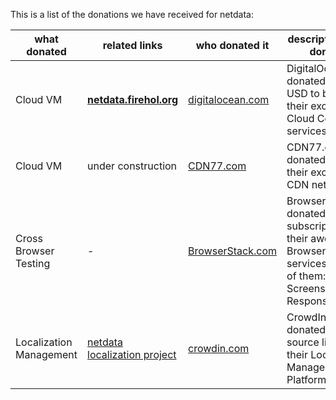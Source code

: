 This is a list of the donations we have received for netdata:

what donated|related links|who donated it|description of the donation
----|-----|---|-----------
Cloud VM|**[netdata.firehol.org](http://netdata.firehol.org)**|[digitalocean.com](https://www.digitalocean.com/)|DigitalOcean donated 1000 USD to be used in their excellent Cloud Computing services.
Cloud VM|under construction|[CDN77.com](https://www.cdn77.com/)|CDN77.com donated a VM on their excellent CDN network.
Cross Browser Testing|-|[BrowserStack.com](https://www.browserstack.com/)|BrowserStack.com donated a free subscription to their awesome Browser Testing services (all three of them: Live, Screenshots, Responsive).
Localization Management|[netdata localization project](https://crowdin.com/project/netdata)|[crowdin.com](https://crowdin.com/)|CrowdIn.com donated an open source license to their Localization Management Platform.
